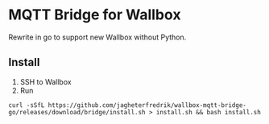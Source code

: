# MQTT Bridge for Wallbox

Rewrite in go to support new Wallbox without Python.

## Install
1. SSH to Wallbox
2. Run
```
curl -sSfL https://github.com/jagheterfredrik/wallbox-mqtt-bridge-go/releases/download/bridge/install.sh > install.sh && bash install.sh
```
